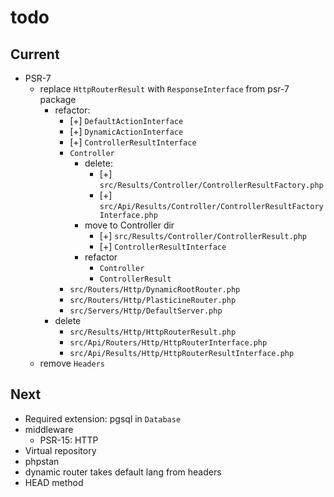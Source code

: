 # todo

## Current

- PSR-7
  - replace `HttpRouterResult` with `ResponseInterface` from psr-7 package
    - refactor:
      - [+] `DefaultActionInterface`
      - [+] `DynamicActionInterface`
      - [+] `ControllerResultInterface`
      - `Controller`
        - delete:
          - [+] `src/Results/Controller/ControllerResultFactory.php`
          - [+] `src/Api/Results/Controller/ControllerResultFactoryInterface.php`
        - move to Controller dir
          - [+] `src/Results/Controller/ControllerResult.php`
          - [+] `ControllerResultInterface`
        - refactor
          - `Controller`
          - `ControllerResult`
      - `src/Routers/Http/DynamicRootRouter.php`
      - `src/Routers/Http/PlasticineRouter.php`
      - `src/Servers/Http/DefaultServer.php`
    - delete
      - `src/Results/Http/HttpRouterResult.php`
      - `src/Api/Routers/Http/HttpRouterInterface.php`
      - `src/Api/Results/Http/HttpRouterResultInterface.php`
  - remove `Headers`

## Next

- Required extension: pgsql in `Database`
- middleware
  - PSR-15: HTTP
- Virtual repository
- phpstan  
- dynamic router takes default lang from headers  
- HEAD method
